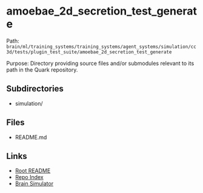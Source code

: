 # amoebae_2d_secretion_test_generate

Path: `brain/ml/training_systems/training_systems/agent_systems/simulation/cc3d/tests/plugin_test_suite/amoebae_2d_secretion_test_generate`

Purpose: Directory providing source files and/or submodules relevant to its path in the Quark repository.

## Subdirectories
- simulation/

## Files
- README.md

## Links
- [Root README](../../../../../../../../../README.md)
- [Repo Index](../../../../../../../../../repo_index.json)
- [Brain Simulator](../../../../../../../../../brain/architecture/brain_simulator.py)
